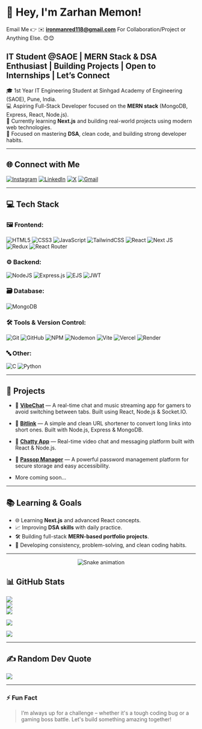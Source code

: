 # 👋 Hey, I'm Zarhan Memon!

Email Me 👉 ✉️ **ironmanred118@gmail.com** For Collaboration/Project or Anything Else. 😊😊

## IT Student @SAOE | MERN Stack & DSA Enthusiast | Building Projects | Open to Internships | Let’s Connect

🎓 1st Year IT Engineering Student at Sinhgad Academy of Engineering (SAOE), Pune, India.  
💻 Aspiring Full-Stack Developer focused on the **MERN stack** (MongoDB, Express, React, Node.js).  
🚀 Currently learning **Next.js** and building real-world projects using modern web technologies.  
🎯 Focused on mastering **DSA**, clean code, and building strong developer habits.

---

## 🌐 Connect with Me

[![Instagram](https://img.shields.io/badge/Instagram-%23E4405F.svg?logo=Instagram&logoColor=white)](https://instagram.com/zarhan.07)  [![LinkedIn](https://img.shields.io/badge/LinkedIn-%230077B5.svg?logo=linkedin&logoColor=white)](https://linkedin.com/in/zarhan-memon-bb2b5435a)  [![X](https://img.shields.io/badge/X-%23000000.svg?logo=X&logoColor=white)](https://x.com/ZMemon63982)  [![Gmail](https://img.shields.io/badge/Gmail-D14836?logo=gmail&logoColor=white)](mailto:ironmanred118@gmail.com)

---

## 💻 Tech Stack

### 🖼️ Frontend:
![HTML5](https://img.shields.io/badge/html5-%23E34F26.svg?style=for-the-badge&logo=html5&logoColor=white)
![CSS3](https://img.shields.io/badge/css3-%231572B6.svg?style=for-the-badge&logo=css3&logoColor=white)
![JavaScript](https://img.shields.io/badge/javascript-%23323330.svg?style=for-the-badge&logo=javascript&logoColor=%23F7DF1E)
![TailwindCSS](https://img.shields.io/badge/tailwindcss-%2338B2AC.svg?style=for-the-badge&logo=tailwind-css&logoColor=white)
![React](https://img.shields.io/badge/react-%2320232a.svg?style=for-the-badge&logo=react&logoColor=%2361DAFB)
![Next JS](https://img.shields.io/badge/Next-black?style=for-the-badge&logo=next.js&logoColor=white)
![Redux](https://img.shields.io/badge/redux-%23593d88.svg?style=for-the-badge&logo=redux&logoColor=white)
![React Router](https://img.shields.io/badge/React_Router-CA4245?style=for-the-badge&logo=react-router&logoColor=white)

### ⚙️ Backend:
![NodeJS](https://img.shields.io/badge/node.js-6DA55F?style=for-the-badge&logo=node.js&logoColor=white)
![Express.js](https://img.shields.io/badge/express.js-%23404d59.svg?style=for-the-badge&logo=express&logoColor=%2361DAFB)
![EJS](https://img.shields.io/badge/ejs-%23B4CA65.svg?style=for-the-badge&logo=ejs&logoColor=black)
![JWT](https://img.shields.io/badge/JWT-black?style=for-the-badge&logo=JSON%20web%20tokens)

### 🗃️ Database:
![MongoDB](https://img.shields.io/badge/MongoDB-%234ea94b.svg?style=for-the-badge&logo=mongodb&logoColor=white)

### 🛠️ Tools & Version Control:
![Git](https://img.shields.io/badge/git-%23F05033.svg?style=for-the-badge&logo=git&logoColor=white)
![GitHub](https://img.shields.io/badge/github-%23121011.svg?style=for-the-badge&logo=github&logoColor=white)
![NPM](https://img.shields.io/badge/NPM-%23CB3837.svg?style=for-the-badge&logo=npm&logoColor=white)
![Nodemon](https://img.shields.io/badge/NODEMON-%23323330.svg?style=for-the-badge&logo=nodemon&logoColor=%BBDEAD)
![Vite](https://img.shields.io/badge/vite-%23646CFF.svg?style=for-the-badge&logo=vite&logoColor=white)
![Vercel](https://img.shields.io/badge/vercel-%23000000.svg?style=for-the-badge&logo=vercel&logoColor=white) ![Render](https://img.shields.io/badge/render-%230046F5.svg?style=for-the-badge&logo=render&logoColor=white)

### 🔤 Other:
![C](https://img.shields.io/badge/c-%2300599C.svg?style=for-the-badge&logo=c&logoColor=white) ![Python](https://img.shields.io/badge/python-%2314354C.svg?style=for-the-badge&logo=python&logoColor=white)

---

## 📂 Projects

- 🔗 [**VibeChat**](https://vibechat-music-chat.onrender.com) — A real-time chat and music streaming app for gamers to avoid switching between tabs. Built using React, Node.js & Socket.IO.

- 🔗 [**Bitlink**](https://bitlink-url-shortener.onrender.com) — A simple and clean URL shortener to convert long links into short ones. Built with Node.js, Express & MongoDB.

- 🔗 [**Chatty App**](https://chatty-video-chat.onrender.com) — Real-time video chat and messaging platform built with React & Node.js.

- 🔗 [**Passop Manager**](https://passop-manager.onrender.com) — A powerful password management platform for secure storage and easy accessibility.

- More coming soon...

---

## 📚 Learning & Goals

- 🌐 Learning **Next.js** and advanced React concepts.
- 📈 Improving **DSA skills** with daily practice.
- 🛠️ Building full-stack **MERN-based portfolio projects**.
- 🧠 Developing consistency, problem-solving, and clean coding habits.

---

<!-- Snake Game Repo View -->

<div align="center">
  <img src="https://profile-readme-generator.com/assets/snake.svg" alt="Snake animation" />
</div>


## 📊 GitHub Stats

![](https://github-readme-stats.vercel.app/api?username=ZarhanMemon&theme=dark&hide_border=false&count_private=true)  
![](https://nirzak-streak-stats.vercel.app/?user=ZarhanMemon&theme=dark&hide_border=false)  
![](https://github-readme-stats.vercel.app/api/top-langs/?username=ZarhanMemon&theme=dark&hide_border=false&layout=compact)


![](https://github-profile-trophy.vercel.app/?username=ZarhanMemon&theme=radical&no-frame=false&no-bg=true&margin-w=4)

![](https://github-contributor-stats.vercel.app/api?username=ZarhanMemon&limit=5&theme=dark&combine_all_yearly_contributions=true)


---

## ✍️ Random Dev Quote

![](https://quotes-github-readme.vercel.app/api?type=horizontal&theme=radical)

---

### ⚡ Fun Fact

> I’m always up for a challenge – whether it's a tough coding bug or a gaming boss battle. Let's build something amazing together!

